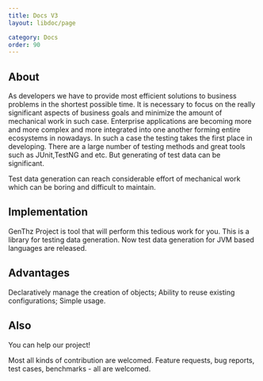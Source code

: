 ```yaml
---
title: Docs V3
layout: libdoc/page

category: Docs
order: 90
---
```

## About
As developers we have to provide most efficient solutions to business problems in the shortest possible time. It is necessary to focus on the really significant aspects of business goals and minimize the amount of mechanical work in such case. Enterprise applications are becoming more and more complex and more integrated into one another forming entire ecosystems in nowadays. In such a case the testing takes the first place in developing. There are a large number of testing methods and great tools such as JUnit,TestNG and etc. But generating of test data can be significant.

Test data generation can reach considerable effort of mechanical work which can be boring and difficult to maintain.

## Implementation
GenThz Project is tool that will perform this tedious work for you. This is a library for testing data generation. Now test data generation for JVM based languages are released.

## Advantages
Declaratively manage the creation of objects;
Ability to reuse existing configurations;
Simple usage.
## Also
You can help our project!

Most all kinds of contribution are welcomed. Feature requests, bug reports, test cases, benchmarks - all are welcomed.
